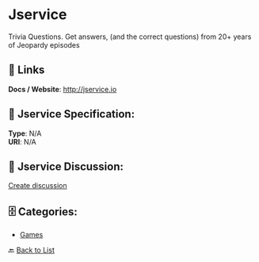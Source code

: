 # Jservice


Trivia Questions. Get answers, (and the correct questions) from 20+ years of Jeopardy episodes

##  🔗 Links
**Docs / Website**: http://jservice.io

## 🧬 Jservice Specification:
**Type**: N/A  
**URI**: N/A

## 💬 Jservice Discussion:
[Create discussion](https://github.com/apis-list/apis-list/discussions/new)

## 🗄️ Categories:
- [Games](https://github.com/apis-list/apis-list#games-)




🔙 [Back to List](https://github.com/apis-list/apis-list)
